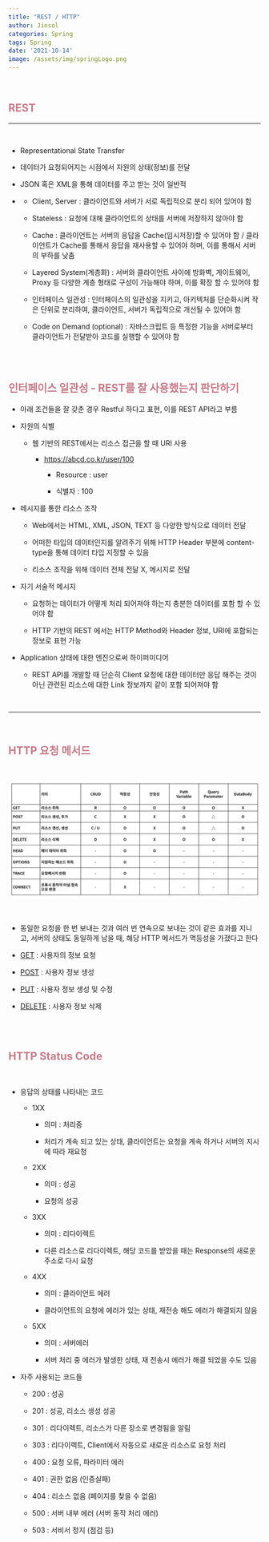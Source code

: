 ```yaml
---
title: "REST / HTTP"
author: Jinsol
categories: Spring
tags: Spring
date: '2021-10-14'
image: /assets/img/springLogo.png
---
```


<br>

## <span style="color:#C37B89">REST</span>

<hr>
<br>

- Representational State Transfer

- 데이터가 요청되어지는 시점에서 자원의 상태(정보)를 전달

- JSON 혹은 XML을 통해 데이터를 주고 받는 것이 일반적

-   - Client, Server : 클라이언트와 서버가 서로 독립적으로 분리 되어 있어야 함

    - Stateless : 요청에 대해 클라이언트의 상태를 서버에 저장하지 않아야 함

    - Cache : 클라이언트는 서버의 응답을 Cache(임시저장)할 수 있어야 함 / 클라이언트가 Cache를 통해서 응답을 재사용할 수 있어야 하며, 이를 통해서 서버의 부하를 낮춤

    - Layered System(계층화) : 서버와 클라이언트 사이에 방화벽, 게이트웨이, Proxy 등 다양한 계층 형태로 구성이 가능해야 하며, 이를 확장 할 수 있어야 함

    - 인터페이스 일관성 : 인터페이스의 일관성을 지키고, 아키텍처를 단순화시켜 작은 단위로 분리하여, 클라이언트, 서버가 독립적으로 개선될 수 있어야 함

    - Code on Demand (optional) : 자바스크립트 등 특정한 기능을 서버로부터 클라이언트가 전달받아 코드를 실행할 수 있어야 함

<br><br>

## <span style="color:#C37B89">인터페이스 일관성 - REST를 잘 사용했는지 판단하기</span>

- 아래 조건들을 잘 갖춘 경우 Restful 하다고 표현, 이를 REST API라고 부름

- 자원의 식별

    - 웹 기반의 REST에서는 리소스 접근을 할 때 URI 사용

        - https://abcd.co.kr/user/100

            - Resource : user

            - 식별자 : 100

- 메시지를 통한 리소스 조작

    - Web에서는 HTML, XML, JSON, TEXT 등 다양한 방식으로 데이터 전달

    - 어떠한 타입의 데이터인지를 알려주기 위해 HTTP Header 부분에 content-type을 통해 데이터 타입 지정할 수 있음

    - 리소스 조작을 위해 데이터 전체 전달 X, 메시지로 전달

- 자기 서술적 메시지

    - 요청하는 데이터가 어떻게 처리 되어져야 하는지 충분한 데이터를 포함 할 수 있어야 함

    - HTTP 기반의 REST 에서는 HTTP Method와 Header 정보, URI에 포함되는 정보로 표현 가능

- Application 상태에 대한 엔진으로써 하이퍼미디어

    - REST API를 개발할 때 단순히 Client 요청에 대한 데이터만 응답 해주는 것이 아닌 관련된 리소스에 대한 Link 정보까지 같이 포함 되어져야 함

<br>
<hr>
<br>

## <span style="color:#C37B89">HTTP 요청 메서드</span>

<br>

![](/assets/img/springapi.PNG)

<br>

- 동일한 요청을 한 번 보내는 것과 여러 번 연속으로 보내는 것이 같은 효과를 지니고, 서버의 상태도 동일하게 남을 때, 해당 HTTP 메서드가 멱등성을 가졌다고 한다

- [GET](https://losuif.github.io/2021/10/08/Spring03.html) : 사용자의 정보 요청

- [POST](https://losuif.github.io/2021/10/12/Spring04.html) : 사용자 정보 생성

- [PUT](https://losuif.github.io/2021/10/12/Spring05.html) : 사용자 정보 생성 및 수정

- [DELETE](https://losuif.github.io/2021/10/12/Spring05.html) : 사용자 정보 삭제

<br><br>

## <span style="color:#C37B89">HTTP Status Code</span>

<br>

- 응답의 상태를 나타내는 코드

    - 1XX

        - 의미 : 처리중

        - 처리가 계속 되고 있는 상태, 클라이언트는 요청을 계속 하거나 서버의 지시에 따라 재요청

    - 2XX

        - 의미 : 성공

        - 요청의 성공

    - 3XX

        - 의미 : 리다이렉트

        - 다른 리소스로 리다이렉트, 해당 코드를 받았을 때는 Response의 새로운 주소로 다시 요청

    - 4XX

        - 의미 : 클라이언트 에러

        - 클라이언트의 요청에 에러가 있는 상태, 재전송 해도 에러가 해결되지 않음

    - 5XX

        - 의미 : 서버에러

        - 서버 처리 중 에러가 발생한 상태, 재 전송시 에러가 해결 되었을 수도 있음

- 자주 사용되는 코드들

    - 200 : 성공

    - 201 : 성공, 리소스 생성 성공

    - 301 : 리다이렉트, 리소스가 다른 장소로 변경됨을 알림

    - 303 : 리다이렉트, Client에서 자동으로 새로운 리소스로 요청 처리

    - 400 : 요청 오류, 파라미터 에러

    - 401 : 권한 없음 (인증실패)

    - 404 : 리소스 없음 (페이지를 찾을 수 없음)

    - 500 : 서버 내부 에러 (서버 동작 처리 에러)

    - 503 : 서비서 정지 (점검 등)

